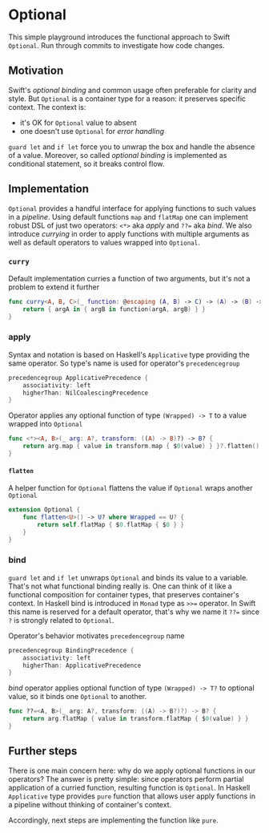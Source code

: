 # Optional
This simple playground introduces the functional approach to Swift `Optional`. Run through commits to investigate how code changes.

## Motivation
Swift's _optional binding_ and common usage often preferable for clarity and style. But `Optional` is a container type for a reason: it preserves specific context. The context is:
* it's OK for `Optional` value to absent
* one doesn't use `Optional` for _error handling_

`guard let` and `if let` force you to unwrap the box and handle the absence of a value. Moreover, so called _optional binding_ is implemented as conditional statement, so it breaks control flow.

## Implementation
`Optional` provides a handful interface for applying functions to such values in a _pipeline_. Using default functions `map` and `flatMap` one can implement robust DSL of just two operators: `<*>` aka _apply_ and `??=` aka _bind_. We also introduce _currying_ in order to apply functions with multiple arguments as well as default operators to values wrapped into `Optional`.

### `curry`
Default implementation curries a function of two arguments, but it's not a problem to extend it further
```swift
func curry<A, B, C>(_ function: @escaping (A, B) -> C) -> (A) -> (B) -> C {
    return { argA in { argB in function(argA, argB) } }
}
```
### apply
Syntax and notation is based on Haskell's `Applicative` type providing the same operator. So type's name is used for operator's `precedencegroup` 
```swift
precedencegroup ApplicativePrecedence {
    associativity: left
    higherThan: NilCoalescingPrecedence
}
```
Operator applies any optional function of type `(Wrapped) -> T` to a value wrapped into `Optional`
```swift
func <*><A, B>(_ arg: A?, transform: ((A) -> B)?) -> B? {
    return arg.map { value in transform.map { $0(value) } }?.flatten()
}
```
#### `flatten`
A helper function for `Optional` flattens the value if `Optional` wraps another `Optional`
```swift
extension Optional {
    func flatten<U>() -> U? where Wrapped == U? {
        return self.flatMap { $0.flatMap { $0 } }
    }
}
```
### bind
`guard let` and `if let` unwraps `Optional` and binds its value to a variable. That's not what functional binding really is. One can think of it like a functional composition for container types, that preserves container's context. In Haskell bind is introduced in `Monad` type  as `>>=` operator. In Swift this name is reserved for a default operator, that's why we name it `??=` since `?` is strongly related to `Optional`.

Operator's behavior motivates `precedencegroup` name
```swift
precedencegroup BindingPrecedence {
    associativity: left
    higherThan: ApplicativePrecedence
}
```

_bind_ operator applies optional function of type `(Wrapped) -> T?` to optional value, so it binds one `Optional` to another.
```swift
func ??=<A, B>(_ arg: A?, transform: ((A) -> B?)?) -> B? {
    return arg.flatMap { value in transform.flatMap { $0(value) } }
}
```
## Further steps
There is one main concern here: why do we apply optional functions in our operators? The answer is pretty simple: since operators perform partial application of a curried function, resulting function is `Optional`. In Haskell `Applicative` type provides `pure` function that allows user apply functions in a pipeline without thinking of container's context.

Accordingly, next steps are implementing the function like `pure`.